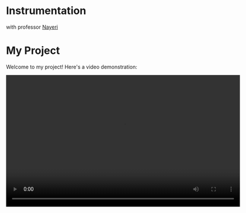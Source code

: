 # Instrumentation
with professor <a href="https://ece.ut.ac.ir/~students/m.nayeri">
    Nayeri
</a>

# My Project

Welcome to my project! Here's a video demonstration:

<video width="640" height="360" controls>
  <source src="(https://www.youtube.com/embed/SOZ2zJIGlII?si=z7Umq86y3JDduheZ)" type="video/mp4">
  Your browser does not support the video tag.
</video>





































